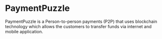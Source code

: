 # PaymentPuzzle
PaymentPuzzle is a Person-to-person payments (P2P) that uses blockchain technology which allows the customers to transfer funds via internet and  mobile application.
